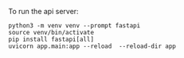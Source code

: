 
To run the api server:

```
python3 -m venv venv --prompt fastapi
source venv/bin/activate
pip install fastapi[all]
uvicorn app.main:app --reload  --reload-dir app
```
